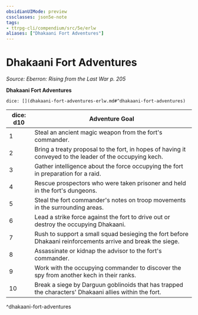 ```yaml
---
obsidianUIMode: preview
cssclasses: json5e-note
tags:
- ttrpg-cli/compendium/src/5e/erlw
aliases: ["Dhakaani Fort Adventures"]
---
```

# Dhakaani Fort Adventures
*Source: Eberron: Rising from the Last War p. 205* 

**Dhakaani Fort Adventures**

`dice: [](dhakaani-fort-adventures-erlw.md#^dhakaani-fort-adventures)`

| dice: d10 | Adventure Goal |
|-----------|----------------|
| 1 | Steal an ancient magic weapon from the fort's commander. |
| 2 | Bring a treaty proposal to the fort, in hopes of having it conveyed to the leader of the occupying kech. |
| 3 | Gather intelligence about the force occupying the fort in preparation for a raid. |
| 4 | Rescue prospectors who were taken prisoner and held in the fort's dungeons. |
| 5 | Steal the fort commander's notes on troop movements in the surrounding areas. |
| 6 | Lead a strike force against the fort to drive out or destroy the occupying Dhakaani. |
| 7 | Rush to support a small squad besieging the fort before Dhakaani reinforcements arrive and break the siege. |
| 8 | Assassinate or kidnap the advisor to the fort's commander. |
| 9 | Work with the occupying commander to discover the spy from another kech in their ranks. |
| 10 | Break a siege by Darguun goblinoids that has trapped the characters' Dhakaani allies within the fort. |
^dhakaani-fort-adventures